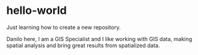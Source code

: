 # hello-world
Just learning how to create a new repository.

Danilo here, I am a GIS Specialist and I like working with GIS data, making spatial analysis and bring great results from spatialized data.
